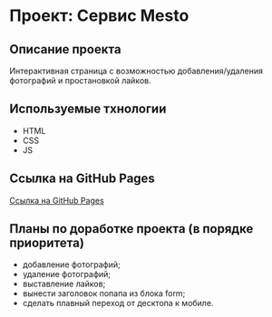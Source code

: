 # Проект: Сервис Mesto

## Описание проекта
Интерактивная страница с возможностью добавления/удаления фотографий и простановкой лайков.

## Используемые тхнологии
* HTML
* CSS
* JS

## Ссылка на GitHub Pages
[Ссылка на GitHub Pages](https://avorber.github.io/mesto/index.html)

## Планы по доработке проекта (в порядке приоритета)
* добавление фотографий;
* удаление фотографий;
* выставление лайков;
* вынести заголовок попапа из блока form;
* сделать плавный переход от десктопа к мобиле.
